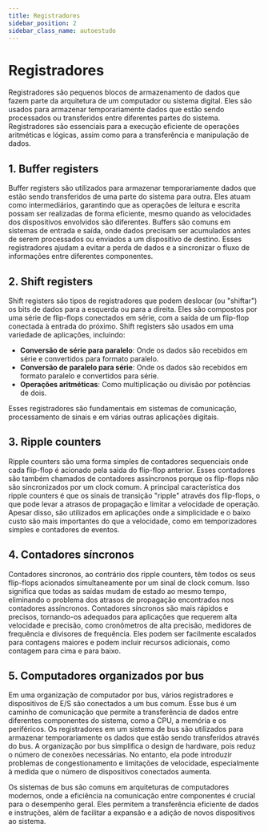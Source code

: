 ```yaml
---
title: Registradores
sidebar_position: 2
sidebar_class_name: autoestudo
---
```


# Registradores

Registradores são pequenos blocos de armazenamento de dados que fazem parte da
arquitetura de um computador ou sistema digital. Eles são usados para armazenar
temporariamente dados que estão sendo processados ou transferidos entre
diferentes partes do sistema. Registradores são essenciais para a execução
eficiente de operações aritméticas e lógicas, assim como para a transferência e
manipulação de dados.

## 1. Buffer registers

Buffer registers são utilizados para armazenar temporariamente dados que estão
sendo transferidos de uma parte do sistema para outra. Eles atuam como
intermediários, garantindo que as operações de leitura e escrita possam ser
realizadas de forma eficiente, mesmo quando as velocidades dos dispositivos
envolvidos são diferentes. Buffers são comuns em sistemas de entrada e saída,
onde dados precisam ser acumulados antes de serem processados ou enviados a um
dispositivo de destino. Esses registradores ajudam a evitar a perda de dados e
a sincronizar o fluxo de informações entre diferentes componentes.

## 2. Shift registers

Shift registers são tipos de registradores que podem deslocar (ou "shiftar") os
bits de dados para a esquerda ou para a direita. Eles são compostos por uma
série de flip-flops conectados em série, com a saída de um flip-flop conectada
à entrada do próximo. Shift registers são usados em uma variedade de
aplicações, incluindo:
- **Conversão de série para paralelo**: Onde os dados são recebidos em série e
  convertidos para formato paralelo.
- **Conversão de paralelo para série**: Onde os dados são recebidos em formato
  paralelo e convertidos para série.
- **Operações aritméticas**: Como multiplicação ou divisão por potências de
  dois.

Esses registradores são fundamentais em sistemas de comunicação, processamento
de sinais e em várias outras aplicações digitais.

## 3. Ripple counters

Ripple counters são uma forma simples de contadores sequenciais onde cada
flip-flop é acionado pela saída do flip-flop anterior. Esses contadores são
também chamados de contadores assíncronos porque os flip-flops não são
sincronizados por um clock comum. A principal característica dos ripple
counters é que os sinais de transição "ripple" através dos flip-flops, o que
pode levar a atrasos de propagação e limitar a velocidade de operação. Apesar
disso, são utilizados em aplicações onde a simplicidade e o baixo custo são
mais importantes do que a velocidade, como em temporizadores simples e
contadores de eventos.

## 4. Contadores síncronos

Contadores síncronos, ao contrário dos ripple counters, têm todos os seus
flip-flops acionados simultaneamente por um sinal de clock comum. Isso
significa que todas as saídas mudam de estado ao mesmo tempo, eliminando o
problema dos atrasos de propagação encontrados nos contadores assíncronos.
Contadores síncronos são mais rápidos e precisos, tornando-os adequados para
aplicações que requerem alta velocidade e precisão, como cronômetros de alta
precisão, medidores de frequência e divisores de frequência. Eles podem ser
facilmente escalados para contagens maiores e podem incluir recursos
adicionais, como contagem para cima e para baixo.

## 5. Computadores organizados por bus

Em uma organização de computador por bus, vários registradores e dispositivos
de E/S são conectados a um bus comum. Esse bus é um caminho de comunicação que
permite a transferência de dados entre diferentes componentes do sistema, como
a CPU, a memória e os periféricos. Os registradores em um sistema de bus são
utilizados para armazenar temporariamente os dados que estão sendo transferidos
através do bus. A organização por bus simplifica o design de hardware, pois
reduz o número de conexões necessárias. No entanto, ela pode introduzir
problemas de congestionamento e limitações de velocidade, especialmente à
medida que o número de dispositivos conectados aumenta.

Os sistemas de bus são comuns em arquiteturas de computadores modernos, onde a
eficiência na comunicação entre componentes é crucial para o desempenho geral.
Eles permitem a transferência eficiente de dados e instruções, além de
facilitar a expansão e a adição de novos dispositivos ao sistema.
